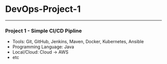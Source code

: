 # DevOps-Project-1
---

### Project 1 - Simple CI/CD Pipline 
- Tools: Git, GitHub, Jenkins, Maven, Docker, Kubernetes, Ansible
- Programming Language: Java
- Local/Cloud: Cloud -> AWS
- etc

